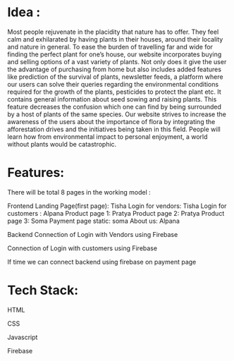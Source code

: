 # Idea :
Most people rejuvenate in the placidity that nature has to offer. They feel calm and exhilarated by having plants in their houses, around their locality and nature in general.
To ease the burden of travelling far and wide for finding the perfect plant for one’s house, our website incorporates buying and selling options of a vast variety of plants. 
Not only does it give the user the advantage of purchasing from home but also includes added features like prediction of the survival of plants, newsletter feeds, a platform where our users can solve their queries regarding the environmental conditions required for the growth of the plants, pesticides to protect the plant etc. It contains general information about seed sowing and raising plants. 
This feature decreases the confusion which one can find by being surrounded by a host of plants of the same species. 
Our website strives to increase the awareness of the users about the importance of flora by integrating the afforestation drives and the initiatives being taken in this field. 
People will learn how from environmental impact to personal enjoyment, a world without plants would be catastrophic.

# Features:

There will be total 8 pages in the working model :

Frontend
Landing Page(first page): Tisha
Login for vendors: Tisha
Login for customers : Alpana 
Product page 1: Pratya
Product page 2: Pratya
Product page 3: Soma
Payment page static: soma
About us: Alpana 

Backend
Connection of Login with Vendors using Firebase

Connection of Login with customers using Firebase

If time we can connect backend using firebase on payment page

# Tech Stack:
HTML

CSS

Javascript

Firebase
